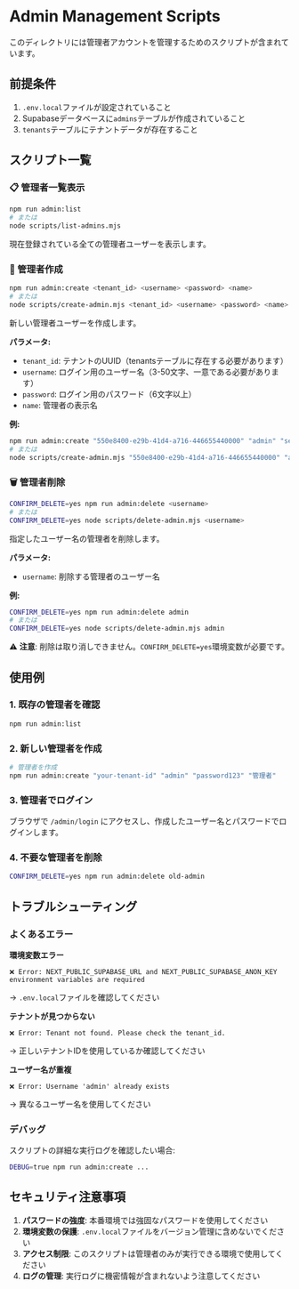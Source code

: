 # Admin Management Scripts

このディレクトリには管理者アカウントを管理するためのスクリプトが含まれています。

## 前提条件

1. `.env.local`ファイルが設定されていること
2. Supabaseデータベースに`admins`テーブルが作成されていること
3. `tenants`テーブルにテナントデータが存在すること

## スクリプト一覧

### 📋 管理者一覧表示

```bash
npm run admin:list
# または
node scripts/list-admins.mjs
```

現在登録されている全ての管理者ユーザーを表示します。

### 👤 管理者作成

```bash
npm run admin:create <tenant_id> <username> <password> <name>
# または
node scripts/create-admin.mjs <tenant_id> <username> <password> <name>
```

新しい管理者ユーザーを作成します。

**パラメータ:**
- `tenant_id`: テナントのUUID（tenantsテーブルに存在する必要があります）
- `username`: ログイン用のユーザー名（3-50文字、一意である必要があります）
- `password`: ログイン用のパスワード（6文字以上）
- `name`: 管理者の表示名

**例:**
```bash
npm run admin:create "550e8400-e29b-41d4-a716-446655440000" "admin" "securePassword123" "システム管理者"
# または
node scripts/create-admin.mjs "550e8400-e29b-41d4-a716-446655440000" "admin" "securePassword123" "システム管理者"
```

### 🗑️ 管理者削除

```bash
CONFIRM_DELETE=yes npm run admin:delete <username>
# または
CONFIRM_DELETE=yes node scripts/delete-admin.mjs <username>
```

指定したユーザー名の管理者を削除します。

**パラメータ:**
- `username`: 削除する管理者のユーザー名

**例:**
```bash
CONFIRM_DELETE=yes npm run admin:delete admin
# または
CONFIRM_DELETE=yes node scripts/delete-admin.mjs admin
```

⚠️ **注意**: 削除は取り消しできません。`CONFIRM_DELETE=yes`環境変数が必要です。

## 使用例

### 1. 既存の管理者を確認
```bash
npm run admin:list
```

### 2. 新しい管理者を作成
```bash
# 管理者を作成
npm run admin:create "your-tenant-id" "admin" "password123" "管理者"
```

### 3. 管理者でログイン
ブラウザで `/admin/login` にアクセスし、作成したユーザー名とパスワードでログインします。

### 4. 不要な管理者を削除
```bash
CONFIRM_DELETE=yes npm run admin:delete old-admin
```

## トラブルシューティング

### よくあるエラー

**環境変数エラー**
```
❌ Error: NEXT_PUBLIC_SUPABASE_URL and NEXT_PUBLIC_SUPABASE_ANON_KEY environment variables are required
```
→ `.env.local`ファイルを確認してください

**テナントが見つからない**
```
❌ Error: Tenant not found. Please check the tenant_id.
```
→ 正しいテナントIDを使用しているか確認してください

**ユーザー名が重複**
```
❌ Error: Username 'admin' already exists
```
→ 異なるユーザー名を使用してください

### デバッグ

スクリプトの詳細な実行ログを確認したい場合:

```bash
DEBUG=true npm run admin:create ...
```

## セキュリティ注意事項

1. **パスワードの強度**: 本番環境では強固なパスワードを使用してください
2. **環境変数の保護**: `.env.local`ファイルをバージョン管理に含めないでください
3. **アクセス制限**: このスクリプトは管理者のみが実行できる環境で使用してください
4. **ログの管理**: 実行ログに機密情報が含まれないよう注意してください